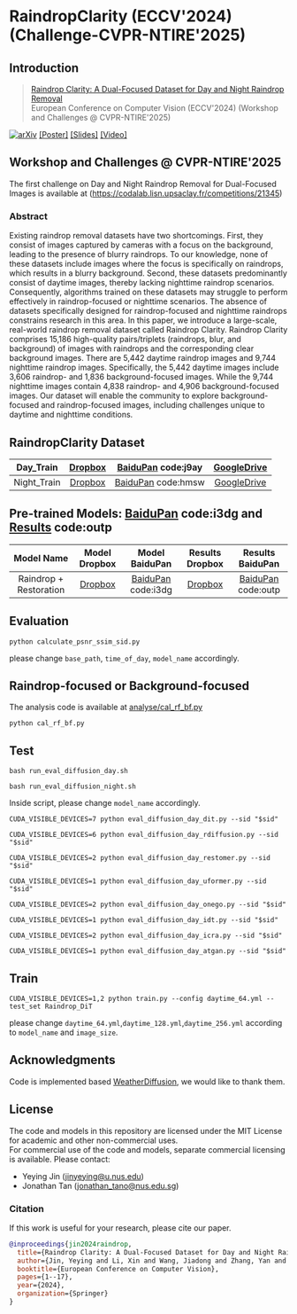 # RaindropClarity (ECCV'2024) (Challenge-CVPR-NTIRE'2025)

## Introduction
> [Raindrop Clarity: A Dual-Focused Dataset for Day and Night Raindrop Removal](https://arxiv.org/abs/2407.16957)<br>
> European Conference on Computer Vision (ECCV'2024) (Workshop and Challenges @ CVPR-NTIRE'2025)
> 
[![arXiv](https://img.shields.io/badge/arXiv-Paper-<COLOR>.svg)](https://arxiv.org/abs/2407.16957)
[[Poster]](https://github.com/jinyeying/RaindropClarity/blob/main/poster_slides/RaindropClarity_poster.pdf) 
[[Slides]](https://github.com/jinyeying/RaindropClarity/blob/main/poster_slides/RaindropClarity_PPT.pdf) 
[[Video]](https://www.youtube.com/watch?v=LSGvCuT46XU)

## Workshop and Challenges @ CVPR-NTIRE'2025
The first challenge on Day and Night Raindrop Removal for Dual-Focused Images is available at (https://codalab.lisn.upsaclay.fr/competitions/21345)

### Abstract
 Existing raindrop removal datasets have two shortcomings. First, they consist of images captured by cameras with a focus on the background, leading to the presence of blurry raindrops. To our knowledge, none of these datasets include images where the focus is specifically on raindrops, which results in a blurry background. Second, these datasets predominantly consist of daytime images, thereby lacking nighttime raindrop scenarios. Consequently, algorithms trained on these datasets may struggle to perform effectively in raindrop-focused or nighttime scenarios. The absence of datasets specifically designed for raindrop-focused and nighttime raindrops constrains research in this area. In this paper, we introduce a large-scale, real-world raindrop removal dataset called Raindrop Clarity. Raindrop Clarity comprises 15,186 high-quality pairs/triplets (raindrops, blur, and background) of images with raindrops and the corresponding clear background images. There are 5,442 daytime raindrop images and 9,744 nighttime raindrop images. Specifically, the 5,442 daytime images include 3,606 raindrop- and 1,836 background-focused images. While the 9,744 nighttime images contain 4,838 raindrop- and 4,906 background-focused images. Our dataset will enable the community to explore background-focused and raindrop-focused images, including challenges unique to daytime and nighttime conditions. 

## RaindropClarity Dataset
 |Day_Train   |[Dropbox](https://www.dropbox.com/scl/fi/qes7r934c10qzb21funoj/DayRainDrop_Train.zip?rlkey=bdqa53wgvmhj9x1yf40q0c1p7&st=4taffjkx&dl=0) | [BaiduPan](https://pan.baidu.com/s/1-vwhYA7jEDPAYHlznhcHCA?pwd=j9ay) code:j9ay |[GoogleDrive](https://drive.google.com/file/d/1lHOumI4wDsJfgGnDPOCXM6h_C1F5ZQEA/view?usp=sharing)|
 |:-----------:| :-----------: | :-----------: |:-----------: |
 |Night_Train|[Dropbox](https://www.dropbox.com/scl/fi/cw3ji53qxy18sepuk6wcp/NightRainDrop_Train.zip?rlkey=r2yn224ryek9wxkbchedeg13j&st=jzo93x80&dl=0)| [BaiduPan](https://pan.baidu.com/s/13x6-UzqxaJG7tKv2WMyMuQ?pwd=hmsw) code:hmsw| [GoogleDrive](https://drive.google.com/file/d/1_ruwsBCzbOEkpqcqHIeKoyCg6P2Sxclr/view?usp=sharing)|


## Pre-trained Models: [BaiduPan](https://pan.baidu.com/s/1tzJX--WD7YsYbpc9nGBQ0w?pwd=i3dg) code:i3dg and [Results](https://pan.baidu.com/s/1kVxJK0HgSDe5pglQ2uTj3A?pwd=outp) code:outp
| Model Name | Model Dropbox | Model BaiduPan | Results Dropbox | Results BaiduPan |
| :----: | :-----------: | :----------: |:---------------: |  :----------: |
| Raindrop + Restoration| [Dropbox](https://www.dropbox.com/scl/fo/oy0s69m4jienlvjpu52wi/ACnxDbcyX2K0trBdEJa4DdQ?rlkey=jn0wkbaf8d4xv8rqixhhuhymy&dl=0) | [BaiduPan](https://pan.baidu.com/s/1tzJX--WD7YsYbpc9nGBQ0w?pwd=i3dg) code:i3dg| [Dropbox]() | [BaiduPan](https://pan.baidu.com/s/1kVxJK0HgSDe5pglQ2uTj3A?pwd=outp) code:outp|  

## Evaluation
```
python calculate_psnr_ssim_sid.py
```
please change `base_path`, `time_of_day`, `model_name` accordingly.

## Raindrop-focused or Background-focused
The analysis code is available at [analyse/cal_rf_bf.py](https://github.com/jinyeying/RaindropClarity/blob/main/analyse/cal_rf_bf.py)
```
python cal_rf_bf.py
```

## Test
```
bash run_eval_diffusion_day.sh
```
```
bash run_eval_diffusion_night.sh
```
Inside script, please change `model_name` accordingly. 
```
CUDA_VISIBLE_DEVICES=7 python eval_diffusion_day_dit.py --sid "$sid"
```
```
CUDA_VISIBLE_DEVICES=6 python eval_diffusion_day_rdiffusion.py --sid "$sid"
```
```
CUDA_VISIBLE_DEVICES=2 python eval_diffusion_day_restomer.py --sid "$sid"
```
```
CUDA_VISIBLE_DEVICES=1 python eval_diffusion_day_uformer.py --sid "$sid"
```
```
CUDA_VISIBLE_DEVICES=2 python eval_diffusion_day_onego.py --sid "$sid"
```
```
CUDA_VISIBLE_DEVICES=1 python eval_diffusion_day_idt.py --sid "$sid"
```
```
CUDA_VISIBLE_DEVICES=2 python eval_diffusion_day_icra.py --sid "$sid"
```
```
CUDA_VISIBLE_DEVICES=1 python eval_diffusion_day_atgan.py --sid "$sid"
```

## Train
```
CUDA_VISIBLE_DEVICES=1,2 python train.py --config daytime_64.yml --test_set Raindrop_DiT
```
please change `daytime_64.yml`,`daytime_128.yml`,`daytime_256.yml` according to `model_name` and `image_size`.

## Acknowledgments
Code is implemented based [WeatherDiffusion](https://github.com/IGITUGraz/WeatherDiffusion), we would like to thank them.

## License
The code and models in this repository are licensed under the MIT License for academic and other non-commercial uses.<br>
For commercial use of the code and models, separate commercial licensing is available. Please contact:
- Yeying Jin (jinyeying@u.nus.edu)
- Jonathan Tan (jonathan_tano@nus.edu.sg)

### Citation
If this work is useful for your research, please cite our paper. 
```BibTeX
@inproceedings{jin2024raindrop,
  title={Raindrop Clarity: A Dual-Focused Dataset for Day and Night Raindrop Removal},
  author={Jin, Yeying and Li, Xin and Wang, Jiadong and Zhang, Yan and Zhang, Malu},
  booktitle={European Conference on Computer Vision},
  pages={1--17},
  year={2024},
  organization={Springer}
}
```
